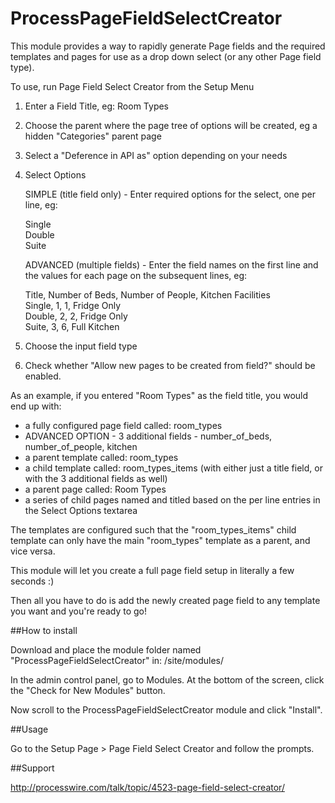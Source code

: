 ProcessPageFieldSelectCreator
=============================

This module provides a way to rapidly generate Page fields and the required templates and pages for use as a drop down select (or any other Page field type).

To use, run Page Field Select Creator from the Setup Menu

1. Enter a Field Title, eg: Room Types
2. Choose the parent where the page tree of options will be created, eg a hidden "Categories" parent page
3. Select a "Deference in API as" option depending on your needs
4. Select Options

    SIMPLE (title field only) - Enter required options for the select, one per line, eg:

    Single<br />
    Double<br />
    Suite

    ADVANCED (multiple fields) - Enter the field names on the first line and the values for each page on the subsequent lines, eg:

    Title, Number of Beds, Number of People, Kitchen Facilities<br />
    Single, 1, 1, Fridge Only<br />
    Double, 2, 2, Fridge Only<br />
    Suite, 3, 6, Full Kitchen

5. Choose the input field type
6. Check whether "Allow new pages to be created from field?" should be enabled.

As an example, if you entered "Room Types" as the field title, you would end up with:

* a fully configured page field called: room_types
* ADVANCED OPTION - 3 additional fields - number_of_beds, number_of_people, kitchen
* a parent template called: room_types
* a child template called: room_types_items (with either just a title field, or with the 3 additional fields as well)
* a parent page called: Room Types
* a series of child pages named and titled based on the per line entries in the Select Options textarea

The templates are configured such that the "room_types_items" child template can only have the main "room_types" template as a parent, and vice versa.

This module will let you create a full page field setup in literally a few seconds :)

Then all you have to do is add the newly created page field to any template you want and you're ready to go!


##How to install

Download and place the module folder named "ProcessPageFieldSelectCreator" in: /site/modules/

In the admin control panel, go to Modules. At the bottom of the screen, click the "Check for New Modules" button.

Now scroll to the ProcessPageFieldSelectCreator module and click "Install".


##Usage

Go to the Setup Page > Page Field Select Creator and follow the prompts.


##Support

http://processwire.com/talk/topic/4523-page-field-select-creator/
